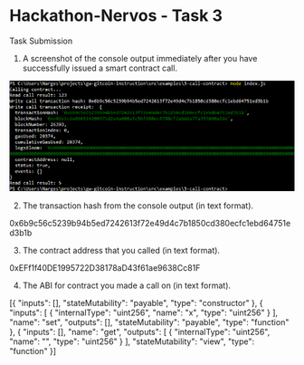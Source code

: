 # Hackathon-Nervos - Task 3
Task Submission
1. A screenshot of the console output immediately after you have successfully issued a smart contract call.

![Contract Call](ContractCall.png "Screenshot of contract call")

2. The transaction hash from the console output (in text format).

0x6b9c56c5239b94b5ed7242613f72e49d4c7b1850cd380ecfc1ebd64751ed3b1b

3. The contract address that you called (in text format).

0xEFf1f40DE1995722D38178aD43f61ae9638Cc81F

4. The ABI for contract you made a call on (in text format).

[{
    "inputs": [],
    "stateMutability": "payable",
    "type": "constructor"
  },
  {
    "inputs": [
      {
        "internalType": "uint256",
        "name": "x",
        "type": "uint256"
      }
    ],
    "name": "set",
    "outputs": [],
    "stateMutability": "payable",
    "type": "function"
  },
  {
    "inputs": [],
    "name": "get",
    "outputs": [
      {
        "internalType": "uint256",
        "name": "",
        "type": "uint256"
      }
    ],
    "stateMutability": "view",
    "type": "function"
  }]








